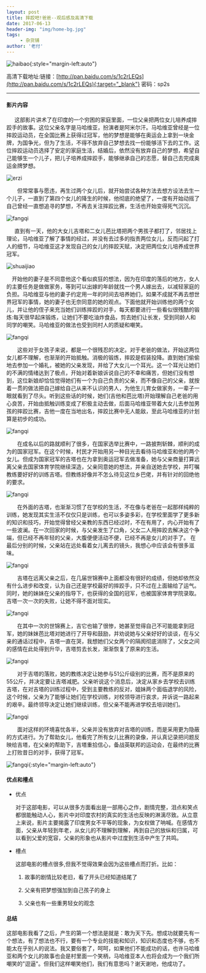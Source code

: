 ```yaml
---
layout: post
title: 摔跤吧!爸爸--观后感及高清下载
date: 2017-06-13
header-img: "img/home-bg.jpg"
tags:
     - 杂货铺
author: '老付'
---       
```


   ![haibao](/img/assets/babahaibao.jpg){:style="margin-left:auto"}

   高清下载地址:链接：[http://pan.baidu.com/s/1c2rLEQs](http://pan.baidu.com/s/1c2rLEQs){:target="_blank"} 密码：sp2s           

-----------------------------------------         


 
 
#### 影片内容          

    
    
   &#8194;&#8194;&#8194;这部影片讲术了在印度的一个穷困的家庭里面，一位父亲把两位女儿培养成摔跤手的故事。这位父亲名字是马哈维亚，扮演者是阿米尔汗。马哈维亚曾经是一位摔跤运动员，在全国比赛上获得过冠军，他的梦想是能够在奥运会上拿到一块金牌，为国争光，但为了生活，不得不放弃自己梦想去找一份能够活下去的工作。这位摔跤运动员选择了安定的家庭生活，结婚后，依然没有放弃自己的梦想，希望自己能够生一个儿子，把儿子培养成摔跤手，能够继承自己的志愿，替自己去完成奥运金牌梦想。      

   ![erzi](/img/assets/erzi.png)     


   &emsp;&emsp;但常常事与愿违，再生过两个女儿后，就开始尝试各种方法去想方设法去生一个儿子，一直到了第四个女儿的降生的时候，他彻底的绝望了，一度有开始动摇了自己曾经一直想追寻的梦想，不再去关注摔跤比赛，生活也开始变得死气沉沉。           

   ![fangqi](/img/assets/fangqishuaijiao.jpg)        



   &#8194;&#8194;&#8194;直到有一天，他的大女儿吉塔和二女儿芭比塔把两个男孩子都打了，邻居找上理论，马哈维亚了解了事情的经过，并没有去过多的指责两位女儿，反而问起了打人的细节，马哈维亚这才发现自己的女儿的摔跤天赋，决定把两位女儿培养成世界冠军。           

   ![shuaijiao](/img/assets/shuaijiao.PNG)        


   &emsp;开始他的妻子是不同意他这个看似疯狂的想法，因为在印度的落后的地方，女人的主要任务是做做家务，等到可以出嫁的年龄就找一个男人嫁出去，以减轻家庭的负担。马哈维亚与他的妻子约定用一年的时间去培养她们，如果不成就不再去想世界冠军的事情，她的妻子也无奈同意的她的观点。下面他就开始训练他的两个女儿，并让他的侄子来充当她们训练摔跤的对手，每天都要进行一些看似很残酷的锻炼:每天很早起床锻炼，让她们不要吃油炸食品，剪去她们让长发，受到同龄人和同学的嘲笑。马哈维亚的做法也受到同村人的质疑和嘲笑。      

   ![fangqi](/img/assets/chaoxiao.png)    

   &emsp;&emsp;这些对于女孩子来说，都是一个很残忍的决定。对于老爸的做法，开始这两位女儿都不理解，也渐渐的开始抵触。消极的锻炼，摔跤是假装投降。直到她们偷偷地去参加一个婚礼，被她的父亲发现，并给了大女儿一个耳光。这一个耳光让她们的不满的情绪达到了极点，开始对着新娘诉说自己的不幸和痛苦，但她们没有想到，这位新娘却恰恰觉得她们有一个为自己负责的父亲，而不像自己的父亲，就按着一贯的做法把自己嫁给自己从来不认识的男人，为他生儿育女做家务，一辈子一眼就看到了尽头。听到这些话的时候，她们(吉他和芭比塔)开始理解自己老爸的用心良苦，开始由抵触训练变成了积极主动去做，后面马哈维亚带着大女儿去参加男孩的摔跤比赛，吉他一度在当地出名，摔跤比赛中无人能敌，至此马哈维亚的计划算是初步的成功。          

   ![fangqi](/img/assets/jiangbei.png)    
    
 
   &emsp;&emsp;在成名以后的路就顺利了很多，在国家选举比赛中，一路披荆斩棘，顺利的成为的国家冠军。在这个时候，村民才开始用另一种目光去看待马哈维亚和他的两个女儿。但成为国家冠军的吉塔也在为拿到奥运冠军去做准备，她与父亲商量打算远离父亲去国家体育学院继续深造，父亲同意她的想法，并亲自送她去学校，并叮嘱教练要好好的训练吉塔。但教练好像并不怎么待见这位乡巴佬，并有针对的回绝他的要求。         

   ![fangqi](/img/assets/mieshi.png)    

   &emsp;&emsp;在外面的吉塔，也渐渐习惯了在学校的生活，不在像与老爸在一起那样纯粹的训练，她发现其实生活不仅仅只是训练，也可以多姿多彩，在学校里面学了更多新的知识和技巧，开始觉得曾经父亲教的东西已经过时，不在有用了，内心开始有了一些波澜。在一次回家的时候，与父亲发生了口角，父女二人用摔跤去解决这个争端，但已经不再年轻的父亲，大腹便便活动不便，已经不再是女儿的对手了。 在最后分别的时候，父亲站在远处看着女儿离去的镜头，我想心中应该会有很多滋味。     

   ![fangqi](/img/assets/shuaibaba.png)     


   &emsp;&emsp;吉塔在远离父亲之后，在几届世锦赛中上面都没有很好的成绩，但她却依然没有什么进步和改变，认为自己还是学校最好的摔跤手，只不过在上面输给了运气。同时，她的妹妹在父亲的指导下，也获得的全国的冠军，也被国家体育学院录取。吉塔一次一次的失败，让她不得不面对现实。       


   ![fangqi](/img/assets/shibai.png)     


   &emsp;&emsp;在其中一次的世锦赛上，吉它也输了很惨，她甚至觉得自己不可能能拿到冠军，她的妹妹芭比塔对她进行了开导和鼓励，并劝说她与父亲好好的谈谈，在与父亲的通话过程中，吉塔一直在哭，我想她们父女两个的隔阂彻底消除了，父女之间的感情在此处得到升华，吉塔剪去长发，渐渐恢复了原来的生活。		  

   ![fangqi](/img/assets/back.png)   



   &emsp;&emsp;对于吉塔的落败，她的教练决定让她参与51公斤级别的比赛，而不是原来的55公斤，并决定要让吉塔减肥。父亲听说这个消息后，决定从家乡去学校去训练吉塔，在对吉塔的训练过程中，受到主要教练的反对，姐妹两个面临退学的风险，这个时候，父亲为了能够让她们在学校训练，对校领导进行哀求，并诉说一路起来的艰辛。最终领导决定让她们继续训练，但父亲不能再进学校去培训她们。    

   ![fangqi](/img/assets/kenqiu.png)   


   &emsp;&emsp;面对这样的环境喜忧各半，父亲并没有放弃对吉塔的训练，而是采用更为隐蔽的方式进行。为了帮助女儿，他看完了所有女儿比赛的录像，并认真记录把问题反映给吉塔，在父亲的帮助下，吉塔重拾信心，备战英联邦的运动会，在最终的比赛上打败昔日的对手，获得了冠军。       

   ![fangqi](/img/assets/final.png){:style="margin-left:auto"}


#### 优点和槽点          

   - 优点      

     对于这部电影，可以从很多方面看出是一部用心之作，剧情完整，泪点和笑点都很能触动人心，影片中对印度农村的真实的生活也反映的淋漓尽致。从立意上来说，影片主要揭露了印度男女不平等的现象，为女权做了呐喊。在感情方面，父亲从年轻到年老，从女儿的不理解到理解，再到自己的放纵和归属，可以看到父爱的宽容，父亲的形象也从影片中过度到生活中产生了共鸣。    

   - 槽点    

     这部电影的槽点很多,但我不觉得效果会因为这些槽点而打折。比如：     

     1. 故事的剧情比较老旧，看了开头已经知道结尾了   

     2. 父亲有把梦想强加到自己孩子的身上    
  
     3. 父亲也有一些重男轻女的观念    



#### 总结    

   这部电影我看了之后，产生的第一个想法是就是：敢为天下先。想成功就要先有一个想法，有了想法也不行，要有一个专业的技能和知识，知识和态度也不够，也不能太在乎别人的说法。我又要俗套了，呵呵，如果他们不能成功的话，也许马哈维亚和两个女儿的故事也会是村里面一个笑柄，马哈维亚本人也将会成为一个我们所嘲笑的"逗逼"。但我们这样嘲笑他们，我们有意思吗？谢天谢地，他成功了。

